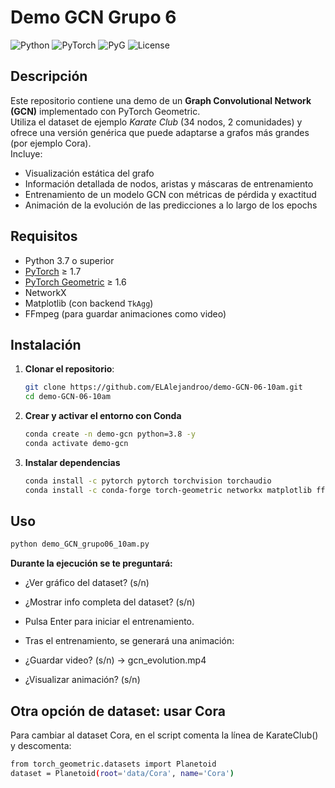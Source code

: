 # Demo GCN Grupo 6

![Python](https://img.shields.io/badge/python-3.7%2B-blue.svg) ![PyTorch](https://img.shields.io/badge/pytorch-%3E%3D1.7-orange.svg) ![PyG](https://img.shields.io/badge/torch--geometric-%3E%3D1.6-brightgreen.svg) ![License](https://img.shields.io/badge/license-MIT-blue.svg)

## Descripción

Este repositorio contiene una demo de un **Graph Convolutional Network (GCN)** implementado con PyTorch Geometric.  
Utiliza el dataset de ejemplo _Karate Club_ (34 nodos, 2 comunidades) y ofrece una versión genérica que puede adaptarse a grafos más grandes (por ejemplo Cora).  
Incluye:

- Visualización estática del grafo
- Información detallada de nodos, aristas y máscaras de entrenamiento
- Entrenamiento de un modelo GCN con métricas de pérdida y exactitud
- Animación de la evolución de las predicciones a lo largo de los epochs

## Requisitos

- Python 3.7 o superior
- [PyTorch](https://pytorch.org/) ≥ 1.7
- [PyTorch Geometric](https://pytorch-geometric.readthedocs.io/) ≥ 1.6
- NetworkX
- Matplotlib (con backend `TkAgg`)
- FFmpeg (para guardar animaciones como video)

## Instalación

1. **Clonar el repositorio**:

   ```bash
   git clone https://github.com/ELAlejandroo/demo-GCN-06-10am.git
   cd demo-GCN-06-10am
   ```

2. **Crear y activar el entorno con Conda**

   ```bash
   conda create -n demo-gcn python=3.8 -y
   conda activate demo-gcn
   ```

3. **Instalar dependencias**

   ```bash
   conda install -c pytorch pytorch torchvision torchaudio
   conda install -c conda-forge torch-geometric networkx matplotlib ffmpeg
   ```

## Uso

```bash
python demo_GCN_grupo06_10am.py
```

**Durante la ejecución se te preguntará:**

- ¿Ver gráfico del dataset? (s/n)

- ¿Mostrar info completa del dataset? (s/n)

- Pulsa Enter para iniciar el entrenamiento.

- Tras el entrenamiento, se generará una animación:

- ¿Guardar video? (s/n) → gcn_evolution.mp4

- ¿Visualizar animación? (s/n)

## Otra opción de dataset: usar Cora

Para cambiar al dataset Cora, en el script comenta la línea de KarateClub() y descomenta:

```bash
from torch_geometric.datasets import Planetoid
dataset = Planetoid(root='data/Cora', name='Cora')
```
